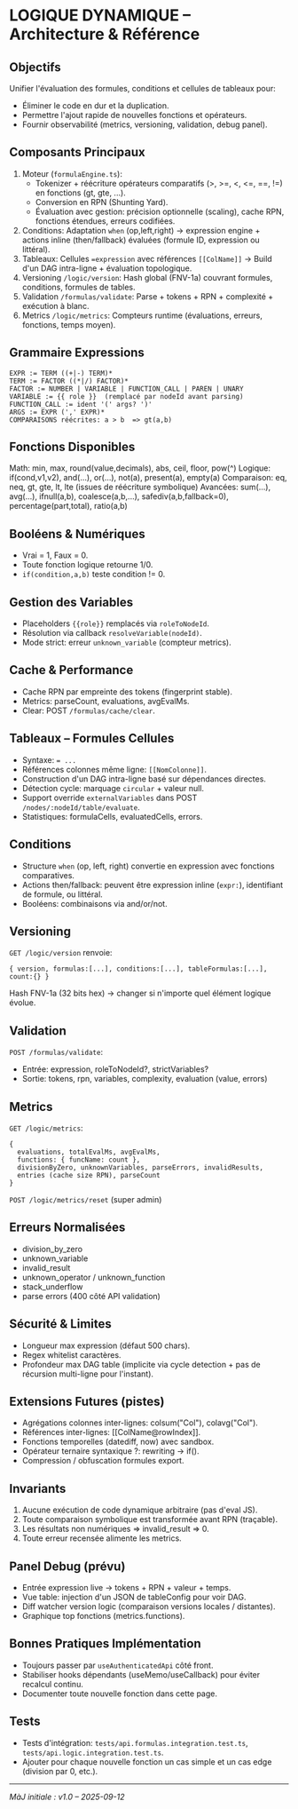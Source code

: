 # LOGIQUE DYNAMIQUE – Architecture & Référence

## Objectifs
Unifier l'évaluation des formules, conditions et cellules de tableaux pour:
- Éliminer le code en dur et la duplication.
- Permettre l'ajout rapide de nouvelles fonctions et opérateurs.
- Fournir observabilité (metrics, versioning, validation, debug panel).

## Composants Principaux
1. Moteur (`formulaEngine.ts`):
   - Tokenizer + réécriture opérateurs comparatifs (>, >=, <, <=, ==, !=) en fonctions (gt, gte, ...).
   - Conversion en RPN (Shunting Yard).
   - Évaluation avec gestion: précision optionnelle (scaling), cache RPN, fonctions étendues, erreurs codifiées.
2. Conditions: Adaptation `when` (op,left,right) -> expression engine + actions inline (then/fallback) évaluées (formule ID, expression ou littéral).
3. Tableaux: Cellules `=expression` avec références `[[ColName]]` → Build d'un DAG intra-ligne + évaluation topologique.
4. Versioning `/logic/version`: Hash global (FNV-1a) couvrant formules, conditions, formules de tables.
5. Validation `/formulas/validate`: Parse + tokens + RPN + complexité + exécution à blanc.
6. Metrics `/logic/metrics`: Compteurs runtime (évaluations, erreurs, fonctions, temps moyen).

## Grammaire Expressions
```
EXPR := TERM ((+|-) TERM)*
TERM := FACTOR ((*|/) FACTOR)*
FACTOR := NUMBER | VARIABLE | FUNCTION_CALL | PAREN | UNARY
VARIABLE := {{ role }}  (remplacé par nodeId avant parsing)
FUNCTION_CALL := ident '(' args? ')'
ARGS := EXPR (',' EXPR)*
COMPARAISONS réécrites: a > b  => gt(a,b)
```

## Fonctions Disponibles
Math: min, max, round(value,decimals), abs, ceil, floor, pow(^)
Logique: if(cond,v1,v2), and(...), or(...), not(a), present(a), empty(a)
Comparaison: eq, neq, gt, gte, lt, lte (issues de réécriture symbolique)
Avancées: sum(...), avg(...), ifnull(a,b), coalesce(a,b,...), safediv(a,b,fallback=0), percentage(part,total), ratio(a,b)

## Booléens & Numériques
- Vrai = 1, Faux = 0.
- Toute fonction logique retourne 1/0.
- `if(condition,a,b)` teste condition != 0.

## Gestion des Variables
- Placeholders `{{role}}` remplacés via `roleToNodeId`.
- Résolution via callback `resolveVariable(nodeId)`.
- Mode strict: erreur `unknown_variable` (compteur metrics).

## Cache & Performance
- Cache RPN par empreinte des tokens (fingerprint stable).
- Metrics: parseCount, evaluations, avgEvalMs.
- Clear: POST `/formulas/cache/clear`.

## Tableaux – Formules Cellules
- Syntaxe: `= ...`
- Références colonnes même ligne: `[[NomColonne]]`.
- Construction d'un DAG intra-ligne basé sur dépendances directes.
- Détection cycle: marquage `circular` + valeur null.
- Support override `externalVariables` dans POST `/nodes/:nodeId/table/evaluate`.
- Statistiques: formulaCells, evaluatedCells, errors.

## Conditions
- Structure `when` (op, left, right) convertie en expression avec fonctions comparatives.
- Actions then/fallback: peuvent être expression inline (`expr:`), identifiant de formule, ou littéral.
- Booléens: combinaisons via and/or/not.

## Versioning
`GET /logic/version` renvoie:
```
{ version, formulas:[...], conditions:[...], tableFormulas:[...], count:{} }
```
Hash FNV-1a (32 bits hex) -> changer si n'importe quel élément logique évolue.

## Validation
`POST /formulas/validate`:
- Entrée: expression, roleToNodeId?, strictVariables?
- Sortie: tokens, rpn, variables, complexity, evaluation (value, errors)

## Metrics
`GET /logic/metrics`:
```
{
  evaluations, totalEvalMs, avgEvalMs,
  functions: { funcName: count },
  divisionByZero, unknownVariables, parseErrors, invalidResults,
  entries (cache size RPN), parseCount
}
```
`POST /logic/metrics/reset` (super admin)

## Erreurs Normalisées
- division_by_zero
- unknown_variable
- invalid_result
- unknown_operator / unknown_function
- stack_underflow
- parse errors (400 côté API validation)

## Sécurité & Limites
- Longueur max expression (défaut 500 chars).
- Regex whitelist caractères.
- Profondeur max DAG table (implicite via cycle detection + pas de récursion multi-ligne pour l'instant).

## Extensions Futures (pistes)
- Agrégations colonnes inter-lignes: colsum("Col"), colavg("Col").
- Références inter-lignes: [[ColName@rowIndex]].
- Fonctions temporelles (datediff, now) avec sandbox.
- Opérateur ternaire syntaxique ?: rewriting -> if().
- Compression / obfuscation formules export.

## Invariants
1. Aucune exécution de code dynamique arbitraire (pas d'eval JS).
2. Toute comparaison symbolique est transformée avant RPN (traçable).
3. Les résultats non numériques => invalid_result => 0.
4. Toute erreur recensée alimente les metrics.

## Panel Debug (prévu)
- Entrée expression live → tokens + RPN + valeur + temps.
- Vue table: injection d'un JSON de tableConfig pour voir DAG.
- Diff watcher version logic (comparaison versions locales / distantes).
- Graphique top fonctions (metrics.functions).

## Bonnes Pratiques Implémentation
- Toujours passer par `useAuthenticatedApi` côté front.
- Stabiliser hooks dépendants (useMemo/useCallback) pour éviter recalcul continu.
- Documenter toute nouvelle fonction dans cette page.

## Tests
- Tests d'intégration: `tests/api.formulas.integration.test.ts`, `tests/api.logic.integration.test.ts`.
- Ajouter pour chaque nouvelle fonction un cas simple et un cas edge (division par 0, etc.).

---
_MàJ initiale : v1.0 – 2025-09-12_
